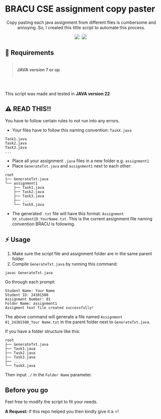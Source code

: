 # BRACU CSE assignment copy paster

<p align="center">
Copy pasting each java assignment from different files is cumbersome and annoying. So, I created this little script to automate this process.
</p>

<p align="center">
  <img src="https://img.shields.io/badge/Java-v7+-teal?style=for-the-badge">&nbsp;
  <img src="https://img.shields.io/badge/MIT-green?style=for-the-badge">&nbsp;
</p>

## 📝 Requirements

> <br>
> <strong>JAVA version 7 or up</strong> <br>
> <br>

<br>

This script was made and tested in **JAVA version 22**

## ⚠️ READ THIS!!

You have to follow certain rules to not run into any errors.

- Your files have to follow this naming convention: `TaskX.java`

```
Task1.java
Task2.java
Task3.java
...
```

- Place all your assignment `.java` files in a new folder e.g. `assignment1`
- Place `GenerateTxt.java` and `assignment1` next to each other:

```
root
├── GenerateTxt.java
└── assignment1
    ├── Task1.java
    ├── Task2.java
    ├── Task3.java
    ├── ...
    └── TaskX.java
```

- The generated `.txt` file will have this format: `Assignment XX_studentID_YourName.txt`. This is the current assignment file naming convention BRACU is following.

## ⚡ Usage

1. Make sure the script file and assignment folder are in the same parent folder
2. Compile `GenerateTxt.java` by running this command:

```
javac GenerateTxt.java
```

Go through each prompt:

```
Student Name: Your Name
Student ID: 24301500
Assignment Number: 01
Folder Name: assignment1
Assigment text file created successfully!
```

The above command will generate a file named
`Assignment 01_24301500_Your Name.txt` in the parent folder next to `GenerateTxt.java`.

If you have a folder structure like this:

```
root
├── GenerateTxt.java
├── Task1.java
├── Task2.java
├── Task3.java
├── ...
└── TaskX.java
```

Then input `./` in the `Folder Name` parameter.

## Before you go

Feel free to modify the script to fit your needs.

**A Request:** If this repo helped you then kindly give it a ⭐!
